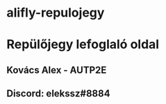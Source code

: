 # alifly-repulojegy

# Repülőjegy lefoglaló oldal

## Kovács Alex - AUTP2E

## Discord: elekssz#8884
